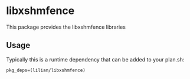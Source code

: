 # libxshmfence

This package provides the libxshmfence libraries

## Usage

Typically this is a runtime dependency that can be added to your
plan.sh:

    pkg_deps=(lilian/libxshmfence)
